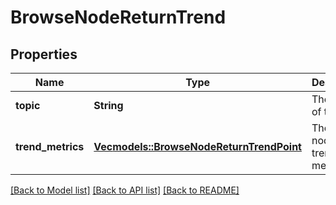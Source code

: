 # BrowseNodeReturnTrend

## Properties

Name | Type | Description | Notes
------------ | ------------- | ------------- | -------------
**topic** | **String** | The name of the topic. | 
**trend_metrics** | [**Vec<models::BrowseNodeReturnTrendPoint>**](BrowseNodeReturnTrendPoint.md) | The browse node return trend metrics. | 

[[Back to Model list]](../README.md#documentation-for-models) [[Back to API list]](../README.md#documentation-for-api-endpoints) [[Back to README]](../README.md)


